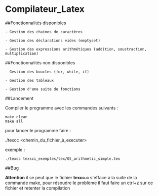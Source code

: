# Compilateur_Latex

##Fonctionnalités disponibles

	- Gestion des chaines de caractères

	- Gestion des déclarations vides (emptyset)

	- Gestion des expressions arithmétiques (addition, soustraction, multiplication)


##Fonctionnalités non disponibles

	- Gestion des boucles (for, while, if)

	- Gestion des tableaux 

	- Gestion d'une suite de fonctions 

##Lancement

Compiler le programme avec les commandes suivants :

```
make clean
make all
```
pour lancer le programme faire : 

./texcc <chemin_du_fichier_à_executer>

exemple : 
```
./texcc texsci_exemples/tex/05_arithmetic_simple.tex
```
##Bug 

**Attention** il se peut que le fichier **texcc.c** s'efface à la suite de la commande make, pour résoudre le problème il faut faire un ctrl+z sur ce fichier et retenter la compilation 
